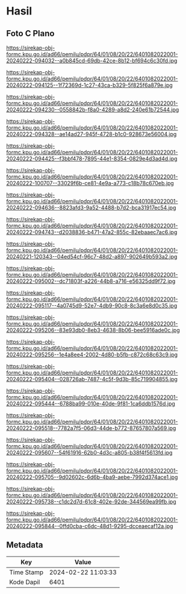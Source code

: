 # Hasil

## Foto C Plano

https://sirekap-obj-formc.kpu.go.id/ad66/pemilu/pdpr/64/01/08/20/22/6401082022001-20240222-094032--a0b845cd-69db-42ce-8b12-bf694c6c30fd.jpg

https://sirekap-obj-formc.kpu.go.id/ad66/pemilu/pdpr/64/01/08/20/22/6401082022001-20240222-094125--1f72369d-1c27-43ca-b329-5f825f6a879e.jpg

https://sirekap-obj-formc.kpu.go.id/ad66/pemilu/pdpr/64/01/08/20/22/6401082022001-20240222-094230--0558842b-f8a0-4289-a8d2-240e61b72544.jpg

https://sirekap-obj-formc.kpu.go.id/ad66/pemilu/pdpr/64/01/08/20/22/6401082022001-20240222-094328--ae14ad27-945f-4728-b1c0-928673e56004.jpg

https://sirekap-obj-formc.kpu.go.id/ad66/pemilu/pdpr/64/01/08/20/22/6401082022001-20240222-094425--f3bbf478-7895-44e1-8354-0829e4d3ad4d.jpg

https://sirekap-obj-formc.kpu.go.id/ad66/pemilu/pdpr/64/01/08/20/22/6401082022001-20240222-100707--33029f6b-ce81-4e9a-a773-c18b78c670eb.jpg

https://sirekap-obj-formc.kpu.go.id/ad66/pemilu/pdpr/64/01/08/20/22/6401082022001-20240222-094636--8823afd3-9a52-4488-b7d2-bca31917ec54.jpg

https://sirekap-obj-formc.kpu.go.id/ad66/pemilu/pdpr/64/01/08/20/22/6401082022001-20240222-094743--d2038836-b471-47a2-855c-82ebaaec7ac6.jpg

https://sirekap-obj-formc.kpu.go.id/ad66/pemilu/pdpr/64/01/08/20/22/6401082022001-20240221-120343--04ed54cf-96c7-48d2-a897-902649b593a2.jpg

https://sirekap-obj-formc.kpu.go.id/ad66/pemilu/pdpr/64/01/08/20/22/6401082022001-20240222-095002--dc71803f-a226-44b8-a716-e56325dd9f72.jpg

https://sirekap-obj-formc.kpu.go.id/ad66/pemilu/pdpr/64/01/08/20/22/6401082022001-20240222-095117--4a0745d9-52e7-4db9-90c8-8c3a6e8d0c35.jpg

https://sirekap-obj-formc.kpu.go.id/ad66/pemilu/pdpr/64/01/08/20/22/6401082022001-20240222-095206--83e93db0-8eb3-4638-8b06-bee5916ade0c.jpg

https://sirekap-obj-formc.kpu.go.id/ad66/pemilu/pdpr/64/01/08/20/22/6401082022001-20240222-095256--1e4a8ee4-2002-4d80-b5fb-c872c68c63c9.jpg

https://sirekap-obj-formc.kpu.go.id/ad66/pemilu/pdpr/64/01/08/20/22/6401082022001-20240222-095404--028726ab-7487-4c5f-9d3b-85c719904855.jpg

https://sirekap-obj-formc.kpu.go.id/ad66/pemilu/pdpr/64/01/08/20/22/6401082022001-20240222-095444--6788ba99-010e-40de-9f81-1ca6ddb1576d.jpg

https://sirekap-obj-formc.kpu.go.id/ad66/pemilu/pdpr/64/01/08/20/22/6401082022001-20240222-095518--7782a7f5-06d3-44de-b772-87657807a569.jpg

https://sirekap-obj-formc.kpu.go.id/ad66/pemilu/pdpr/64/01/08/20/22/6401082022001-20240222-095607--54f61916-62b0-4d3c-a805-b38f4f5613fd.jpg

https://sirekap-obj-formc.kpu.go.id/ad66/pemilu/pdpr/64/01/08/20/22/6401082022001-20240222-095705--9d02602c-6d6b-4ba9-aebe-7992d374ace1.jpg

https://sirekap-obj-formc.kpu.go.id/ad66/pemilu/pdpr/64/01/08/20/22/6401082022001-20240222-095738--c1dc2d7d-61c8-402e-92de-344569ea99fb.jpg

https://sirekap-obj-formc.kpu.go.id/ad66/pemilu/pdpr/64/01/08/20/22/6401082022001-20240222-095844--0ffd0cba-c6dc-48d1-9295-dcceaecaf12a.jpg


## Metadata

| Key        | Value               |
| ---------- | ------------------- |
| Time Stamp | 2024-02-22 11:03:33 |
| Kode Dapil | 6401                |



